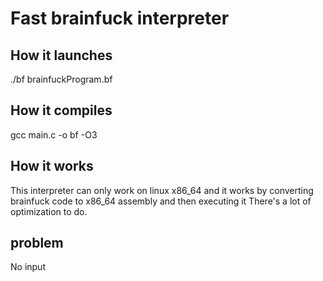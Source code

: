 # Fast brainfuck interpreter

## How it launches

./bf brainfuckProgram.bf

## How it compiles

gcc main.c -o bf -O3

## How it works

This interpreter can only work on linux x86_64
and it works by converting brainfuck code to x86_64 assembly and then executing it
There's a lot of optimization to do.

## problem

No input

